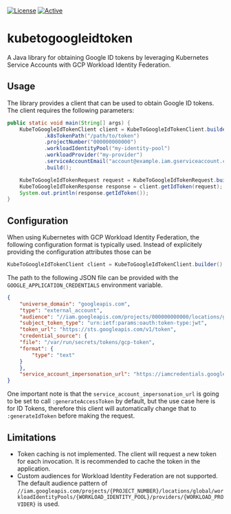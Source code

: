 [![License](https://img.shields.io/badge/License-Apache%202.0-blue.svg)](https://opensource.org/licenses/Apache-2.0) [![Active](https://img.shields.io/badge/Status-Active-green)](https://guide.unitvectorylabs.com/bestpractices/status/#active)

# kubetogoogleidtoken

A Java library for obtaining Google ID tokens by leveraging Kubernetes Service Accounts with GCP Workload Identity Federation.

## Usage

The library provides a client that can be used to obtain Google ID tokens. The client requires the following parameters:

```java
public static void main(String[] args) {
    KubeToGoogleIdTokenClient client = KubeToGoogleIdTokenClient.builder()
            .k8sTokenPath("/path/to/token")
            .projectNumber("000000000000")
            .workloadIdentityPool("my-identity-pool")
            .workloadProvider("my-provider")
            .serviceAccountEmail("account@example.iam.gserviceaccount.com")
            .build();

    KubeToGoogleIdTokenRequest request = KubeToGoogleIdTokenRequest.builder().audience("https://example.com").build();
    KubeToGoogleIdTokenResponse response = client.getIdToken(request);
    System.out.println(response.getIdToken());
}
```

## Configuration

When using Kubernetes with GCP Workload Identity Federation, the following configuration format is typically used. Instead of explicitely providing the configuration attributes those can be 

```java
KubeToGoogleIdTokenClient client = KubeToGoogleIdTokenClient.builder().build();
```

The path to the following JSON file can be provided with the `GOOGLE_APPLICATION_CREDENTIALS` environment variable.

```json
{
    "universe_domain": "googleapis.com",
    "type": "external_account",
    "audience": "//iam.googleapis.com/projects/000000000000/locations/global/workloadIdentityPools/my-identity-pool/providers/my-provider",
    "subject_token_type": "urn:ietf:params:oauth:token-type:jwt",
    "token_url": "https://sts.googleapis.com/v1/token",
    "credential_source": {
    "file": "/var/run/secrets/tokens/gcp-token",
    "format": {
        "type": "text"
    }
    },
    "service_account_impersonation_url": "https://iamcredentials.googleapis.com/v1/projects/-/serviceAccounts/account@example.iam.gserviceaccount.com:generateAccessToken"
}
```

One important note is that the `service_account_impersonation_url` is going to be set to call `:generateAccessToken` by default, but the use case here is for ID Tokens, therefore this client will automatically change that to `:generateIdToken` before making the request.

## Limitations

- Token caching is not implemented. The client will request a new token for each invocation. It is recommended to cache the token in the application.
- Custom audiences for Workload Identity Federation are not supported. The default audience pattern of `//iam.googleapis.com/projects/{PROJECT_NUMBER}/locations/global/workloadIdentityPools/{WORKLOAD_IDENTITY_POOL}/providers/{WORKLOAD_PROVIDER}` is used.
